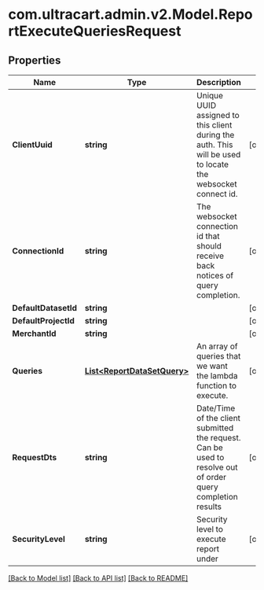 # com.ultracart.admin.v2.Model.ReportExecuteQueriesRequest
## Properties

Name | Type | Description | Notes
------------ | ------------- | ------------- | -------------
**ClientUuid** | **string** | Unique UUID assigned to this client during the auth.  This will be used to locate the websocket connect id. | [optional] 
**ConnectionId** | **string** | The websocket connection id that should receive back notices of query completion. | [optional] 
**DefaultDatasetId** | **string** |  | [optional] 
**DefaultProjectId** | **string** |  | [optional] 
**MerchantId** | **string** |  | [optional] 
**Queries** | [**List&lt;ReportDataSetQuery&gt;**](ReportDataSetQuery.md) | An array of queries that we want the lambda function to execute. | [optional] 
**RequestDts** | **string** | Date/Time of the client submitted the request.  Can be used to resolve out of order query completion results | [optional] 
**SecurityLevel** | **string** | Security level to execute report under | [optional] 


[[Back to Model list]](../README.md#documentation-for-models) [[Back to API list]](../README.md#documentation-for-api-endpoints) [[Back to README]](../README.md)

